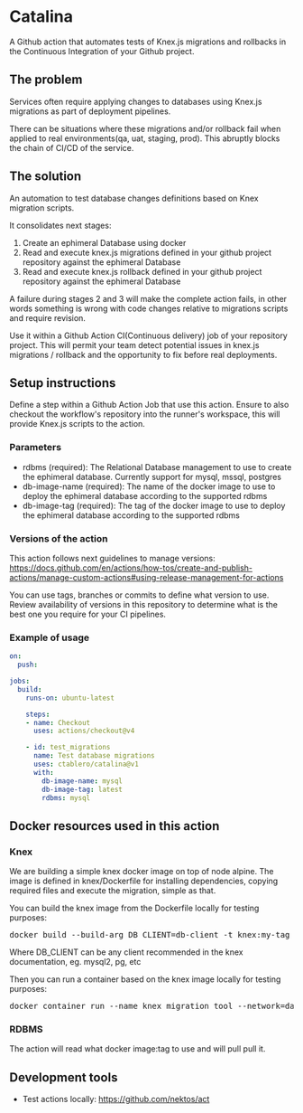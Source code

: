 # Catalina

A Github action that automates tests of Knex.js migrations and rollbacks in the Continuous Integration of your Github project.

## The problem

Services often require applying changes to databases using Knex.js migrations as part of deployment pipelines.

There can be situations where these migrations and/or rollback fail when applied to real environments(qa, uat, staging, prod). This abruptly blocks the chain of CI/CD of the service.

## The solution

An automation to test database changes definitions based on Knex migration scripts.

It consolidates next stages:

1. Create an ephimeral Database using docker
2. Read and execute knex.js migrations defined in your github project repository against the ephimeral Database
3. Read and execute knex.js rollback defined in your github project repository against the ephimeral Database

A failure during stages 2 and 3 will make the complete action fails, in other words something is wrong with code changes relative to migrations scripts and require revision.

Use it within a Github Action CI(Continuous delivery) job of your repository project. This will permit your team detect potential issues in knex.js migrations / rollback and the opportunity to fix before real deployments.

## Setup instructions

Define a step within a Github Action Job that use this action. Ensure to also checkout the workflow's repository into the runner's workspace, this will provide Knex.js scripts to the action.

### Parameters

- rdbms (required): The Relational Database management to use to create the ephimeral database. Currently support for mysql, mssql, postgres
- db-image-name (required): The name of the docker image to use to deploy the ephimeral database according to the supported rdbms
- db-image-tag (required): The tag of the docker image to use to deploy the ephimeral database according to the supported rdbms

### Versions of the action

This action follows next guidelines to manage versions: https://docs.github.com/en/actions/how-tos/create-and-publish-actions/manage-custom-actions#using-release-management-for-actions

You can use tags, branches or commits to define what version to use. Review availability of versions in this repository to determine what is the best one you require for your CI pipelines.

### Example of usage

```yaml
on:
  push:

jobs:
  build:
    runs-on: ubuntu-latest

    steps:
    - name: Checkout
      uses: actions/checkout@v4

    - id: test_migrations
      name: Test database migrations
      uses: ctablero/catalina@v1
      with:
        db-image-name: mysql
        db-image-tag: latest
        rdbms: mysql

```

## Docker resources used in this action

### Knex

We are building a simple knex docker image on top of node alpine. The image is defined in knex/Dockerfile for installing dependencies, copying required files and execute the migration, simple as that.

You can build the knex image from the Dockerfile locally for testing purposes:

<pre>
docker build --build-arg DB_CLIENT=db-client -t knex:my-tag . 
</pre>

Where DB_CLIENT can be any client recommended in the knex documentation, eg. mysql2, pg, etc

Then you can run a container based on the knex image locally for testing purposes:

<pre>
docker container run --name knex_migration_tool --network=database_network --env-file=.env --rm knex:latest
</pre>

### RDBMS

The action will read what docker image:tag to use and will pull  pull it.

## Development tools

- Test actions locally: https://github.com/nektos/act
